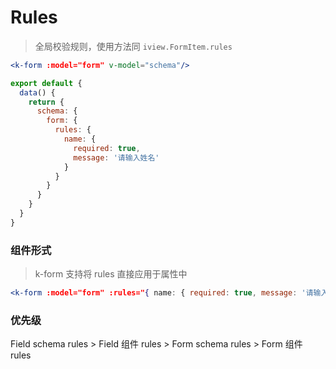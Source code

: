 # Rules

> 全局校验规则，使用方法同 `iview.FormItem.rules`


```jsx
<k-form :model="form" v-model="schema"/>
```

```js
export default {
  data() {
    return {
      schema: {
        form: {
          rules: {
            name: {
              required: true,
              message: '请输入姓名'
            }
          }
        }
      }
    }
  }
}
```

### 组件形式

> k-form 支持将 rules 直接应用于属性中

```jsx
<k-form :model="form" :rules="{ name: { required: true, message: '请输入姓名' } }" />
```

### 优先级

Field schema rules > Field 组件 rules > Form schema rules > Form 组件 rules